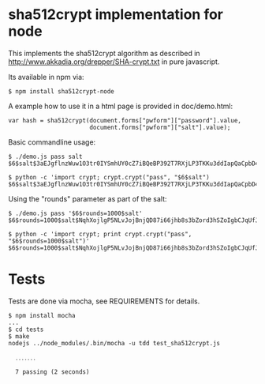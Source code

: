 sha512crypt implementation for node
===================================

This implements the sha512crypt algorithm as described in
http://www.akkadia.org/drepper/SHA-crypt.txt
in pure javascript. 

Its available in npm via:
```
$ npm install sha512crypt-node
```

A example how to use it in a html page is provided in doc/demo.html:
```
var hash = sha512crypt(document.forms["pwform"]["password"].value,
                       document.forms["pwform"]["salt"].value);
```


Basic commandline usage:
```
$ ./demo.js pass salt
$6$salt$3aEJgflnzWuw1O3tr0IYSmhUY0cZ7iBQeBP392T7RXjLP3TKKu3ddIapQaCpbD4p9ioeGaVIjOHaym7HvCuUm0

$ python -c 'import crypt; crypt.crypt("pass", "$6$salt")
$6$salt$3aEJgflnzWuw1O3tr0IYSmhUY0cZ7iBQeBP392T7RXjLP3TKKu3ddIapQaCpbD4p9ioeGaVIjOHaym7HvCuUm0
```


Using the "rounds" parameter as part of the salt:
```
$ ./demo.js pass '$6$rounds=1000$salt'
$6$rounds=1000$salt$NqhXojlgP5NLvJojBnjQD87i66jhb8s3bZord3hSZoIgbCJqUfJdp7pclsLBBqgn02fAtd/vn4lieLeX5J.h90

$ python -c 'import crypt; print crypt.crypt("pass", "$6$rounds=1000$salt")'
$6$rounds=1000$salt$NqhXojlgP5NLvJojBnjQD87i66jhb8s3bZord3hSZoIgbCJqUfJdp7pclsLBBqgn02fAtd/vn4lieLeX5J.h90
```

Tests
=====

Tests are done via mocha, see REQUIREMENTS for details.
```
$ npm install mocha
...
$ cd tests
$ make
nodejs ../node_modules/.bin/mocha -u tdd test_sha512crypt.js

  ․․․․․․․

  7 passing (2 seconds)
```
